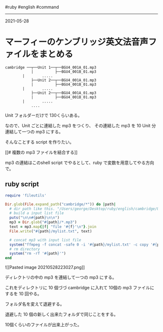 #ruby #english #command 

---
2021-05-28

# マーフィーのケンブリッジ英文法音声ファイルをまとめる

```
cambridge ──┬──Unit 1──┬──BGU4_001A_01.mp3
            |          ├──BGU4_001B_01.mp3
		|	     .....
            ├──Unit 2──┬──BGU4_001A_01.mp3
            |          ├──BGU4_001B_01.mp3
		|	     .....
            ├──Unit 2──┬──BGU4_001A_01.mp3
            |          ├──BGU4_001B_01.mp3
		|	     .....
            ....
```

Unit フォルダーだけで 130くらいある。

なので、Unit ごとに連結した mp3 をつくり、
その連結した mp3 を 10 Unit 分連結して一つの mp3 にする。

そんなことする script を作りたい。

[[# 複数の mp3 ファイルを結合する]]

mp3 の連結はこのshell script でやるとして、ruby で変数を用意してやる方向で。

## ruby script

```ruby
require 'fileutils'

Dir.glob(File.expand_path("cambridge/*")) do |path|
  # dir path like this. "/Users/george/Desktop/ruby/english/cambridge/Unit 1"
  # build a input list file
  puts("\n\n#{path}\n\n")
  mp3 = Dir.glob("#{path}/*.mp3")
  text = mp3.map{|f| "file '#{f}'\n"}.join
  File.write("#{path}/mylist.txt", text)

  # concat mp3 with input list file
  system("ffmpeg -f concat -safe 0 -i '#{path}/mylist.txt' -c copy '#{path}.mp3'")
  # rm directory
  system("rm -rf '#{path}'")
end
```

![[Pasted image 20210528223027.png]]

ディレクトリの中の mp3 を連結して一つの mp3 にする。

これをディレクトリに 10 個づづ cambridge に入れて 10個の mp3 ファイルにするを 10 回やる。

フォルダ名を変えて退避する。

退避した 10 個の新しく出来たフォルダで同じことをする。

10個くらいのファイルが出来上がった。



